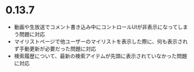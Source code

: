﻿# 0.13.7

* 動画や生放送でコメント書き込み中にコントロールUIが非表示になってしまう問題に対応
* マイリストページで他ユーザーのマイリストを表示した際に、何も表示されず手動更新が必要だった問題に対応
* 検索履歴について、最新の検索アイテムが先頭に表示されていなかった問題に対応